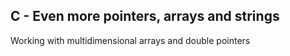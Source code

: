 ## C - Even more pointers, arrays and strings

Working with multidimensional arrays and double pointers

